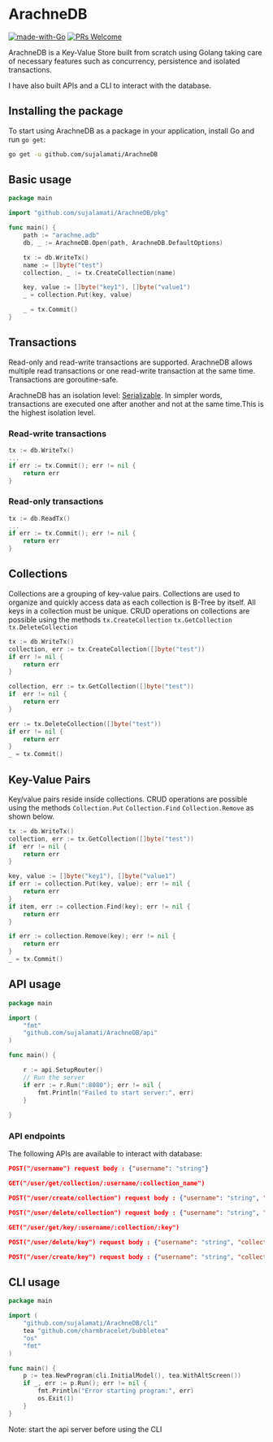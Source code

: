 # ArachneDB

[![made-with-Go](https://img.shields.io/badge/Made%20with-Go-1f425f.svg)](http://golang.org)
[![PRs Welcome](https://img.shields.io/badge/PRs-welcome-brightgreen.svg?style=flat-square)](http://makeapullrequest.com)

ArachneDB is a  Key-Value Store built from scratch using Golang taking care of necessary features such as concurrency, persistence and isolated transactions.

I have also built APIs and a CLI to interact with the database.

## Installing the package

To start using ArachneDB as a package in your application, install Go and run `go get`:

```sh
go get -u github.com/sujalamati/ArachneDB
```

## Basic usage
```go
package main

import "github.com/sujalamati/ArachneDB/pkg"

func main() {
	path := "arachne.adb"
	db, _ := ArachneDB.Open(path, ArachneDB.DefaultOptions)

	tx := db.WriteTx()
	name := []byte("test")
	collection, _ := tx.CreateCollection(name)

	key, value := []byte("key1"), []byte("value1")
	_ = collection.Put(key, value)

	_ = tx.Commit()
}
```
## Transactions
Read-only and read-write transactions are supported. ArachneDB allows multiple read transactions or one read-write 
transaction at the same time. Transactions are goroutine-safe.

ArachneDB has an isolation level: [Serializable](https://en.wikipedia.org/wiki/Isolation_(database_systems)#Serializable).
In simpler words, transactions are executed one after another and not at the same time.This is the highest isolation level.

### Read-write transactions

```go
tx := db.WriteTx()
...
if err := tx.Commit(); err != nil {
    return err
}
```
### Read-only transactions
```go
tx := db.ReadTx()
...
if err := tx.Commit(); err != nil {
    return err
}
```

## Collections
Collections are a grouping of key-value pairs. Collections are used to organize and quickly access data as each
collection is B-Tree by itself. All keys in a collection must be unique.
CRUD operations on collections are possible using the methods `tx.CreateCollection` `tx.GetCollection` `tx.DeleteCollection`
```go
tx := db.WriteTx()
collection, err := tx.CreateCollection([]byte("test"))
if err != nil {
	return err
}

collection, err := tx.GetCollection([]byte("test"))
if  err != nil {
    return err
}

err := tx.DeleteCollection([]byte("test"))
if err != nil {
	return err
}
_ = tx.Commit()
```

## Key-Value Pairs
Key/value pairs reside inside collections. CRUD operations are possible using the methods `Collection.Put` 
`Collection.Find` `Collection.Remove` as shown below.   
```go
tx := db.WriteTx()
collection, err := tx.GetCollection([]byte("test"))
if  err != nil {
    return err
}

key, value := []byte("key1"), []byte("value1")
if err := collection.Put(key, value); err != nil {
    return err
}
if item, err := collection.Find(key); err != nil {
    return err
}

if err := collection.Remove(key); err != nil {
    return err
}
_ = tx.Commit()
```


## API usage
```go
package main

import (
	"fmt"
	"github.com/sujalamati/ArachneDB/api"
)

func main() {

	r := api.SetupRouter()
	// Run the server
	if err := r.Run(":8080"); err != nil {
		fmt.Println("Failed to start server:", err)
	}
	
}
```
### API endpoints
The following APIs are available to interact with database:


```json
POST("/username") request body : {"username": "string"}

GET("/user/get/collection/:username/:collection_name")

POST("/user/create/collection") request body : {"username": "string", "collection_name": "string"}

POST("/user/delete/collection") request body : {"username": "string", "collection_name": "string"}

GET("/user/get/key/:username/:collection/:key")

POST("/user/delete/key") request body : {"username": "string", "collection": "string", "key": "string"}

POST("/user/create/key") request body : {"username": "string", "collection": "string", "key": "string", "value": "string"}
```

## CLI usage
```go
package main

import (
	"github.com/sujalamati/ArachneDB/cli"
	tea "github.com/charmbracelet/bubbletea"
	"os"
	"fmt"
)

func main() {
	p := tea.NewProgram(cli.InitialModel(), tea.WithAltScreen())
	if _, err := p.Run(); err != nil {
		fmt.Println("Error starting program:", err)
		os.Exit(1)
	}
}
```
Note: start the api server before using the CLI